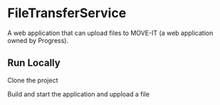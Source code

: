 # FileTransferService

A web application that can upload files to MOVE-IT (a web application owned by Progress).
## Run Locally

Clone the project

Build and start the application and uppload a file


